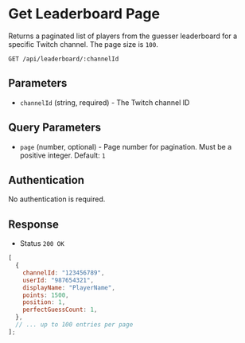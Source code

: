 # Get Leaderboard Page

Returns a paginated list of players from the guesser leaderboard for a specific Twitch channel.
The page size is `100`.

```http
GET /api/leaderboard/:channelId
```

## Parameters

- `channelId` (string, required) - The Twitch channel ID

## Query Parameters

- `page` (number, optional) - Page number for pagination. Must be a positive integer. Default: `1`

## Authentication

No authentication is required.

## Response

- Status `200 OK`

```js
[
  {
    channelId: "123456789",
    userId: "987654321",
    displayName: "PlayerName",
    points: 1500,
    position: 1,
    perfectGuessCount: 1,
  },
  // ... up to 100 entries per page
];
```
